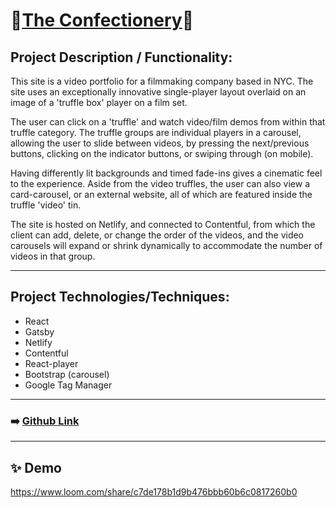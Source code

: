 # 🍬[The Confectionery](https://goofy-jang-9e020a.netlify.app/)🍬

## Project Description / Functionality:
This site is a video portfolio for a filmmaking company based in NYC. The site uses an exceptionally innovative single-player layout overlaid on an image of a 'truffle box' player on a film set.

The user can click on a 'truffle' and watch video/film demos from within that truffle category. The truffle groups are individual players in a carousel, allowing the user to slide between videos, by pressing the next/previous buttons, clicking on the indicator buttons, or swiping through (on mobile).

Having differently lit backgrounds and timed fade-ins gives a cinematic feel to the experience. Aside from the video truffles, the user can also view a card-carousel, or an external website, all of which are featured inside the truffle 'video' tin.

The site is hosted on Netlify, and connected to Contentful, from which the client can add, delete, or change the order of the videos, and the video carousels will expand or shrink dynamically to accommodate the number of videos in that group. 

---

## Project Technologies/Techniques:
- React
- Gatsby
- Netlify
- Contentful
- React-player
- Bootstrap (carousel)
- Google Tag Manager

---

### ➡️ [Github Link](https://github.com/cjmaret/confectionery)

---

## ✨ Demo
https://www.loom.com/share/c7de178b1d9b476bbb60b6c0817260b0
